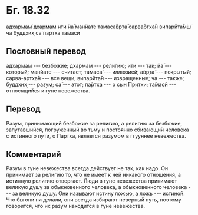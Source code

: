 # Бг. 18.32

адхармам̇ дхармам ити йа̄ манйате тамаса̄вр̣та̄ сарва̄ртха̄н випарӣта̄м̇ш́ ча
буддхих̣ са̄ па̄ртха та̄масӣ

## Пословный перевод

адхармам --- безбожие; дхармам --- религию; ити --- так; йа̄ --- который;
манйате --- считает; тамаса̄ --- иллюзией; а̄вр̣та̄ --- покрытый;
сарва-артха̄н --- все вещи; випарӣта̄н --- извращенные; ча --- также;
буддхих̣ --- разум; са̄ --- этот; па̄ртха --- о сын Притхи; та̄масӣ ---
относящийся к гуне невежества.

## Перевод

Разум, принимающий безбожие за религию, а религию за безбожие,
запутавшийся, погруженный во тьму и постоянно сбивающий человека с
истинного пути, о Партха, является разумом в ггууннее невежества.

## Комментарий

Разум в гуне невежества всегда действует не так, как надо. Он принимает
за религию то, что не имеет к ней никакого отношения, а истинную религию
отвергает. Люди в гуне невежества принимают великую душу за
обыкновенного человека, а обыкновенного человека --- за великую душу.
Они называют истину ложью, а ложь --- истиной. Что бы они ни делали, они
всегда избирают неверный путь, поэтому говорится, что их разум находится
в гуне невежества.
